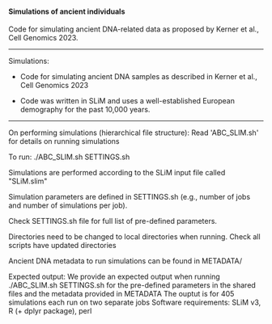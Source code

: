 #### Simulations of ancient individuals

Code for simulating ancient DNA-related data as proposed by Kerner et al., Cell Genomics 2023.

------

Simulations:

- Code for simulating ancient DNA samples as described in Kerner et al., Cell Genomics 2023
	
- Code was written in SLiM and uses a well-established European demography for the past 10,000 years.

-------

On performing simulations (hierarchical file structure):
Read 'ABC_SLIM.sh' for details on running simulations

To run:
./ABC_SLIM.sh SETTINGS.sh

Simulations are performed according to the SLiM input file called "SLiM.slim"

Simulation parameters are defined in SETTINGS.sh (e.g., number of jobs and number of simulations per job).

Check SETTINGS.sh file for full list of pre-defined parameters.

Directories need to be changed to local directories when running. Check all scripts have updated directories


Ancient DNA metadata to run simulations can be found in METADATA/

Expected output: We provide an expected output when running ./ABC_SLIM.sh SETTINGS.sh for the pre-defined parameters in the shared files and the metadata provided in METADATA
The ouptut is for 405 simulations each run on two separate jobs
Software requirements: SLiM v3, R (+ dplyr package), perl

